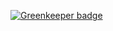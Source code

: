 
[![Greenkeeper badge](https://badges.greenkeeper.io/DaltonHart/Node-Server-HTTP.svg)](https://greenkeeper.io/)
